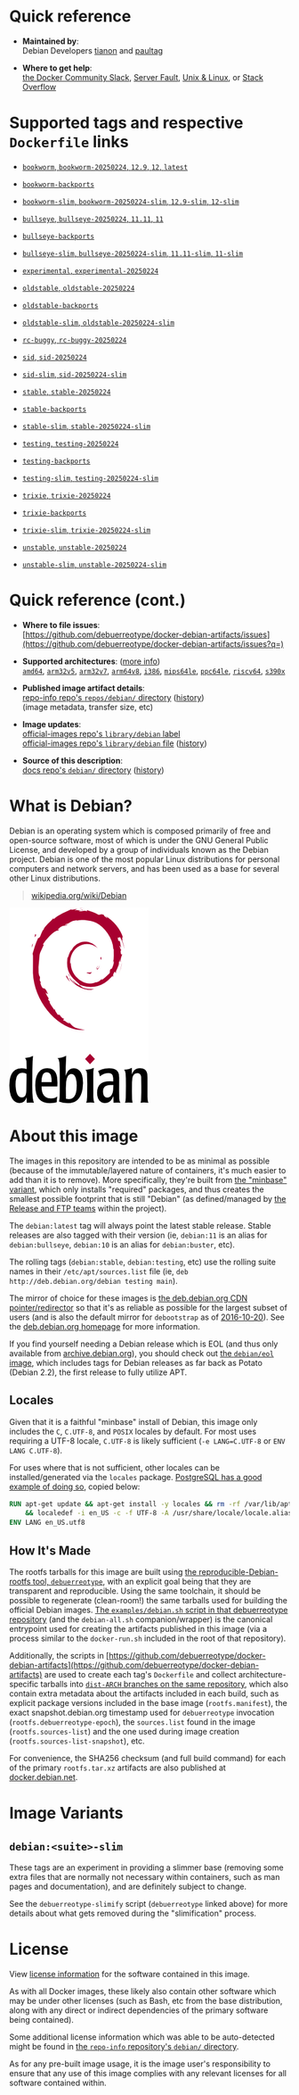 <!--

********************************************************************************

WARNING:

    DO NOT EDIT "debian/README.md"

    IT IS AUTO-GENERATED

    (from the other files in "debian/" combined with a set of templates)

********************************************************************************

-->

# Quick reference

-	**Maintained by**:  
	Debian Developers [tianon](https://qa.debian.org/developer.php?login=tianon) and [paultag](https://qa.debian.org/developer.php?login=paultag)

-	**Where to get help**:  
	[the Docker Community Slack](https://dockr.ly/comm-slack), [Server Fault](https://serverfault.com/help/on-topic), [Unix & Linux](https://unix.stackexchange.com/help/on-topic), or [Stack Overflow](https://stackoverflow.com/help/on-topic)

# Supported tags and respective `Dockerfile` links

-	[`bookworm`, `bookworm-20250224`, `12.9`, `12`, `latest`](https://github.com/debuerreotype/docker-debian-artifacts/blob/c75e1cbd17082ba26de19b4a979aab7e7b4dccd9/bookworm/oci/index.json)

-	[`bookworm-backports`](https://github.com/debuerreotype/docker-debian-artifacts/blob/c75e1cbd17082ba26de19b4a979aab7e7b4dccd9/bookworm/backports/Dockerfile)

-	[`bookworm-slim`, `bookworm-20250224-slim`, `12.9-slim`, `12-slim`](https://github.com/debuerreotype/docker-debian-artifacts/blob/c75e1cbd17082ba26de19b4a979aab7e7b4dccd9/bookworm/slim/oci/index.json)

-	[`bullseye`, `bullseye-20250224`, `11.11`, `11`](https://github.com/debuerreotype/docker-debian-artifacts/blob/c75e1cbd17082ba26de19b4a979aab7e7b4dccd9/bullseye/oci/index.json)

-	[`bullseye-backports`](https://github.com/debuerreotype/docker-debian-artifacts/blob/c75e1cbd17082ba26de19b4a979aab7e7b4dccd9/bullseye/backports/Dockerfile)

-	[`bullseye-slim`, `bullseye-20250224-slim`, `11.11-slim`, `11-slim`](https://github.com/debuerreotype/docker-debian-artifacts/blob/c75e1cbd17082ba26de19b4a979aab7e7b4dccd9/bullseye/slim/oci/index.json)

-	[`experimental`, `experimental-20250224`](https://github.com/debuerreotype/docker-debian-artifacts/blob/c75e1cbd17082ba26de19b4a979aab7e7b4dccd9/experimental/Dockerfile)

-	[`oldstable`, `oldstable-20250224`](https://github.com/debuerreotype/docker-debian-artifacts/blob/c75e1cbd17082ba26de19b4a979aab7e7b4dccd9/oldstable/oci/index.json)

-	[`oldstable-backports`](https://github.com/debuerreotype/docker-debian-artifacts/blob/c75e1cbd17082ba26de19b4a979aab7e7b4dccd9/oldstable/backports/Dockerfile)

-	[`oldstable-slim`, `oldstable-20250224-slim`](https://github.com/debuerreotype/docker-debian-artifacts/blob/c75e1cbd17082ba26de19b4a979aab7e7b4dccd9/oldstable/slim/oci/index.json)

-	[`rc-buggy`, `rc-buggy-20250224`](https://github.com/debuerreotype/docker-debian-artifacts/blob/c75e1cbd17082ba26de19b4a979aab7e7b4dccd9/rc-buggy/Dockerfile)

-	[`sid`, `sid-20250224`](https://github.com/debuerreotype/docker-debian-artifacts/blob/c75e1cbd17082ba26de19b4a979aab7e7b4dccd9/sid/oci/index.json)

-	[`sid-slim`, `sid-20250224-slim`](https://github.com/debuerreotype/docker-debian-artifacts/blob/c75e1cbd17082ba26de19b4a979aab7e7b4dccd9/sid/slim/oci/index.json)

-	[`stable`, `stable-20250224`](https://github.com/debuerreotype/docker-debian-artifacts/blob/c75e1cbd17082ba26de19b4a979aab7e7b4dccd9/stable/oci/index.json)

-	[`stable-backports`](https://github.com/debuerreotype/docker-debian-artifacts/blob/c75e1cbd17082ba26de19b4a979aab7e7b4dccd9/stable/backports/Dockerfile)

-	[`stable-slim`, `stable-20250224-slim`](https://github.com/debuerreotype/docker-debian-artifacts/blob/c75e1cbd17082ba26de19b4a979aab7e7b4dccd9/stable/slim/oci/index.json)

-	[`testing`, `testing-20250224`](https://github.com/debuerreotype/docker-debian-artifacts/blob/c75e1cbd17082ba26de19b4a979aab7e7b4dccd9/testing/oci/index.json)

-	[`testing-backports`](https://github.com/debuerreotype/docker-debian-artifacts/blob/c75e1cbd17082ba26de19b4a979aab7e7b4dccd9/testing/backports/Dockerfile)

-	[`testing-slim`, `testing-20250224-slim`](https://github.com/debuerreotype/docker-debian-artifacts/blob/c75e1cbd17082ba26de19b4a979aab7e7b4dccd9/testing/slim/oci/index.json)

-	[`trixie`, `trixie-20250224`](https://github.com/debuerreotype/docker-debian-artifacts/blob/c75e1cbd17082ba26de19b4a979aab7e7b4dccd9/trixie/oci/index.json)

-	[`trixie-backports`](https://github.com/debuerreotype/docker-debian-artifacts/blob/c75e1cbd17082ba26de19b4a979aab7e7b4dccd9/trixie/backports/Dockerfile)

-	[`trixie-slim`, `trixie-20250224-slim`](https://github.com/debuerreotype/docker-debian-artifacts/blob/c75e1cbd17082ba26de19b4a979aab7e7b4dccd9/trixie/slim/oci/index.json)

-	[`unstable`, `unstable-20250224`](https://github.com/debuerreotype/docker-debian-artifacts/blob/c75e1cbd17082ba26de19b4a979aab7e7b4dccd9/unstable/oci/index.json)

-	[`unstable-slim`, `unstable-20250224-slim`](https://github.com/debuerreotype/docker-debian-artifacts/blob/c75e1cbd17082ba26de19b4a979aab7e7b4dccd9/unstable/slim/oci/index.json)

# Quick reference (cont.)

-	**Where to file issues**:  
	[https://github.com/debuerreotype/docker-debian-artifacts/issues](https://github.com/debuerreotype/docker-debian-artifacts/issues?q=)

-	**Supported architectures**: ([more info](https://github.com/docker-library/official-images#architectures-other-than-amd64))  
	[`amd64`](https://hub.docker.com/r/amd64/debian/), [`arm32v5`](https://hub.docker.com/r/arm32v5/debian/), [`arm32v7`](https://hub.docker.com/r/arm32v7/debian/), [`arm64v8`](https://hub.docker.com/r/arm64v8/debian/), [`i386`](https://hub.docker.com/r/i386/debian/), [`mips64le`](https://hub.docker.com/r/mips64le/debian/), [`ppc64le`](https://hub.docker.com/r/ppc64le/debian/), [`riscv64`](https://hub.docker.com/r/riscv64/debian/), [`s390x`](https://hub.docker.com/r/s390x/debian/)

-	**Published image artifact details**:  
	[repo-info repo's `repos/debian/` directory](https://github.com/docker-library/repo-info/blob/master/repos/debian) ([history](https://github.com/docker-library/repo-info/commits/master/repos/debian))  
	(image metadata, transfer size, etc)

-	**Image updates**:  
	[official-images repo's `library/debian` label](https://github.com/docker-library/official-images/issues?q=label%3Alibrary%2Fdebian)  
	[official-images repo's `library/debian` file](https://github.com/docker-library/official-images/blob/master/library/debian) ([history](https://github.com/docker-library/official-images/commits/master/library/debian))

-	**Source of this description**:  
	[docs repo's `debian/` directory](https://github.com/docker-library/docs/tree/master/debian) ([history](https://github.com/docker-library/docs/commits/master/debian))

# What is Debian?

Debian is an operating system which is composed primarily of free and open-source software, most of which is under the GNU General Public License, and developed by a group of individuals known as the Debian project. Debian is one of the most popular Linux distributions for personal computers and network servers, and has been used as a base for several other Linux distributions.

> [wikipedia.org/wiki/Debian](https://en.wikipedia.org/wiki/Debian)

![logo](https://raw.githubusercontent.com/docker-library/docs/b449be7df57e9ed9086bb5821bfb5d6cdc5d67a4/debian/logo.png)

# About this image

The images in this repository are intended to be as minimal as possible (because of the immutable/layered nature of containers, it's much easier to add than it is to remove). More specifically, they're built from [the "minbase" variant](https://manpages.debian.org/stable/debootstrap/debootstrap.8.en.html#variant=minbase_buildd_fakechroot), which only installs "required" packages, and thus creates the smallest possible footprint that is still "Debian" (as defined/managed by [the Release and FTP teams](https://www.debian.org/intro/organization#distribution) within the project).

The `debian:latest` tag will always point the latest stable release. Stable releases are also tagged with their version (ie, `debian:11` is an alias for `debian:bullseye`, `debian:10` is an alias for `debian:buster`, etc).

The rolling tags (`debian:stable`, `debian:testing`, etc) use the rolling suite names in their `/etc/apt/sources.list` file (ie, `deb http://deb.debian.org/debian testing main`).

The mirror of choice for these images is [the deb.debian.org CDN pointer/redirector](https://deb.debian.org) so that it's as reliable as possible for the largest subset of users (and is also the default mirror for `debootstrap` as of [2016-10-20](https://anonscm.debian.org/cgit/d-i/debootstrap.git/commit/?id=9e8bc60ad1ccf3a25ce7890526b70059f3e770de)). See the [deb.debian.org homepage](https://deb.debian.org) for more information.

If you find yourself needing a Debian release which is EOL (and thus only available from [archive.debian.org](http://archive.debian.org)), you should check out [the `debian/eol` image](https://hub.docker.com/r/debian/eol/), which includes tags for Debian releases as far back as Potato (Debian 2.2), the first release to fully utilize APT.

## Locales

Given that it is a faithful "minbase" install of Debian, this image only includes the `C`, `C.UTF-8`, and `POSIX` locales by default. For most uses requiring a UTF-8 locale, `C.UTF-8` is likely sufficient (`-e LANG=C.UTF-8` or `ENV LANG C.UTF-8`).

For uses where that is not sufficient, other locales can be installed/generated via the `locales` package. [PostgreSQL has a good example of doing so](https://github.com/docker-library/postgres/blob/69bc540ecfffecce72d49fa7e4a46680350037f9/9.6/Dockerfile#L21-L24), copied below:

```dockerfile
RUN apt-get update && apt-get install -y locales && rm -rf /var/lib/apt/lists/* \
	&& localedef -i en_US -c -f UTF-8 -A /usr/share/locale/locale.alias en_US.UTF-8
ENV LANG en_US.utf8
```

## How It's Made

The rootfs tarballs for this image are built using [the reproducible-Debian-rootfs tool, `debuerreotype`](https://github.com/debuerreotype/debuerreotype), with an explicit goal being that they are transparent and reproducible. Using the same toolchain, it should be possible to regenerate (clean-room!) the same tarballs used for building the official Debian images. [The `examples/debian.sh` script in that debuerreotype repository](https://github.com/debuerreotype/debuerreotype/blob/master/examples/debian.sh) (and the `debian-all.sh` companion/wrapper) is the canonical entrypoint used for creating the artifacts published in this image (via a process similar to the `docker-run.sh` included in the root of that repository).

Additionally, the scripts in [https://github.com/debuerreotype/docker-debian-artifacts](https://github.com/debuerreotype/docker-debian-artifacts) are used to create each tag's `Dockerfile` and collect architecture-specific tarballs into [`dist-ARCH` branches on the same repository](https://github.com/debuerreotype/docker-debian-artifacts/branches), which also contain extra metadata about the artifacts included in each build, such as explicit package versions included in the base image (`rootfs.manifest`), the exact snapshot.debian.org timestamp used for `debuerreotype` invocation (`rootfs.debuerreotype-epoch`), the `sources.list` found in the image (`rootfs.sources-list`) and the one used during image creation (`rootfs.sources-list-snapshot`), etc.

For convenience, the SHA256 checksum (and full build command) for each of the primary `rootfs.tar.xz` artifacts are also published at [docker.debian.net](https://docker.debian.net/).

# Image Variants

## `debian:<suite>-slim`

These tags are an experiment in providing a slimmer base (removing some extra files that are normally not necessary within containers, such as man pages and documentation), and are definitely subject to change.

See the `debuerreotype-slimify` script (`debuerreotype` linked above) for more details about what gets removed during the "slimification" process.

# License

View [license information](https://www.debian.org/social_contract#guidelines) for the software contained in this image.

As with all Docker images, these likely also contain other software which may be under other licenses (such as Bash, etc from the base distribution, along with any direct or indirect dependencies of the primary software being contained).

Some additional license information which was able to be auto-detected might be found in [the `repo-info` repository's `debian/` directory](https://github.com/docker-library/repo-info/tree/master/repos/debian).

As for any pre-built image usage, it is the image user's responsibility to ensure that any use of this image complies with any relevant licenses for all software contained within.
